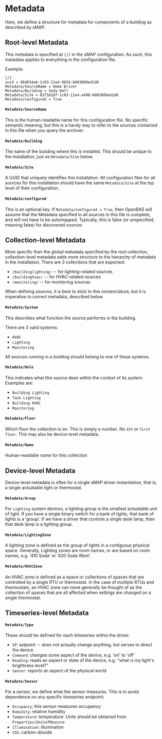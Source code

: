 Metadata
========

Here, we define a structure for metadata for components of a building as described by sMAP.

## Root-level Metadata

This metadata is specified at `[/]` in the sMAP configuration. As such, this metadata
applies to everything in the configuration file.


Example:
```
[/]
uuid = 06d634a6-1c03-11e4-965d-6003089ed1d0
Metadata/SourceName = Demo Driver
Metadata/Building = Soda Hall
Metadata/Site = 0273d18f-1c03-11e4-a490-6003089ed1d0
Metadata/configured = True
```

#### `Metadata/SourceName`

This is the human-readable name for this configuration file. No specific semantic meaning, but this
is a handy way to refer to the sources contained in this file when you query the archiver.

#### `Metadata/Building`

The name of the building where this is installed. This should be unique to the installation, just as
`Metadata/Site` below.

#### `Metadata/Site`

A UUID that uniquely identifies this installation. All configuration files for all sources for this
installation should have the same `Metadata/Site` at the top level of their configuration.

#### `Metadata/configured`

This is an optional key. If `Metadata/configured = True`, then OpenBAS will assume that the Metadata
specified in all sources in this file is complete, and will not have to be automapped. Typically, this
is false (or unspecified, meaning false) for discovered sources

## Collection-level Metadata

More specific than the global metadata specified by the root collection, collection-level metadata
adds more structure to the hierarchy of metadata in the installation. There are 3 collections that are
expected:

* `/buildinglighting/` -- for lighting-related sources
* `/buildinghvac/` -- for HVAC-related sources
* `/monitoring/` -- for monitoring sources

When defining sources, it is best to stick to this nomenclature, but it is imperative to correct
metadata, described below

#### `Metadata/System`
This describes what function the source performs in the building.

There are 3 valid systems:

* `HVAC`
* `Lighting`
* `Monitoring`

All sources running in a building should belong to one of these systems.

#### `Metadata/Role`

This indicates what this source does within the context of its system. Examples are:

* `Building Lighting`
* `Task Lighting`
* `Building HVAC`
* `Monitoring`

#### `Metadata/Floor`

Which floor the collection is on. This is simply a number. No `4th` or `first floor`. This may also be
device-level metadata.

#### `Metadata/Name`

Human-readable name for this collection

## Device-level Metadata

Device-level metadata is often for a single sMAP driver instantiation, that is,
a single actuatable light or thermostat.

#### `Metadata/Group`
For `Lighting` system devices, a lighting group is the smallest actuatable unit of light. If you have a single
binary switch for a bank of lights, that bank of lights is a 'group'. If we have a driver that controls a single
desk lamp, then that desk lamp is a lighting group.

#### `Metadata/LightingZone`
A lighting zone is defined as the group of lights in a contiguous physical space. Generally, Lighting zones 
are room names, or are based on room names, e.g. '410 Soda' or '420 Soda West'.

#### `Metadata/HVACZone`

An HVAC zone is defined as a space or collections of spaces that are controlled by a single RTU or thermostat. In the case of multiple RTUs and thermostats, an HVAC zone can more generally be thought of as the collection of spaces that are all affected when settings are changed on a single thermostat.

## Timeseries-level Metadata

#### `Metadata/Type`

These should be defined for each timeseries within the driver:

* `SP`: setpoint -- does not actually change anything, but serves to direct the device
* `Command`: changes some aspect of the device, e.g. 'on' to 'off'
* `Reading`: reads an aspect or state of the device, e.g. "what is my light's brightness level?"
* `Sensor`: reports an aspect of the physical world

#### `Metadata/Sensor`

For a sensor, we define what the sensor measures. This is to avoid dependence on any specific timeseries endpoint:

* `Occupancy`: this sensor measures occupancy
* `Humidity`: relative humidity
* `Temperature`: temperature. Units should be obtained from `Properties/UnitofMeasure`
* `Illumination`: illumination
* `CO2`: carbon-dioxide
